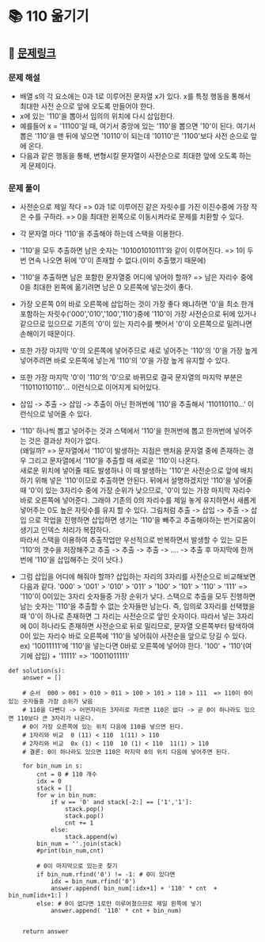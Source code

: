 
# 📚 110 옮기기

## 📌 [문제링크](https://school.programmers.co.kr/learn/courses/30/lessons/77886)

### 문제 해설

- 배열 s의 각 요소에는 0과 1로 이루어진 문자열 x가 있다. x를 특정 행동을 통해서 최대한 사전 순으로 앞에 오도록 만들어야 한다.
- x에 있는 '110'을 뽑아서 임의의 위치에 다시 삽입한다.
- 예를들어 x = '11100'일 때, 여기서 중앙에 있는 '110'을 뽑으면 '10'이 된다. 여기서 뽑은 '110'을 맨 뒤에 넣으면 '10110'이 되는데 '10110'은 '1100'보다 사전 순으로 앞에 온다.
- 다음과 같은 행동을 통해, 변형시킬 문자열이 사전순으로 최대한 앞에 오도록 하는게 문제이다. 

### 문제 풀이

- 사전순으로 제일 작다 => 0과 1로 이루어진 같은 자릿수를 가진 이진수중에 가장 작은 수를 구하라. => 0을 최대한 왼쪽으로 이동시켜라로 문제를 치환할 수 있다.
- 각 문자열 마다 '110'을 추출해야 하는데 스택을 이용한다.
- '110'을 모두 추출하면 남은 숫자는 '101001010111'와 같이 이루어진다. => 1이 두번 연속 나오면 뒤에 '0'이 존재할 수 없다.(이미 추출했기 때문에)
- '110'을 추출하면 남은 포함한 문자열중 어디에 넣어야 할까? => 남은 자리수 중에 0을 최대한 왼쪽에 옮기려면 남은 0 오른쪽에 넣는것이 좋다. 
- 가장 오른쪽 0의 바로 오른쪽에 삽입하는 것이 가장 좋다
왜냐하면 '0'을 최소 한개 포함하는 자릿수('000','010','100','110')중에 '110'이 가장 사전순으로 뒤에 있거나 같으므로 있으므로 기존의 '0'이 있는 자리수를 뺏어서 '0'이 오른쪽으로 밀려나면 손해이기 때문이다.
- 또한 가장 마지막 '0'의 오른쪽에 넣어주므로 새로 넣어주는 '110'의 '0'을 가장 높게 넣어주려면 바로 오른쪽에 넣는게 '110'의 '0'을 가장 높게 유지할 수 있다.
- 또한 가장 마지막 '0'이 '110'의 '0'으로 바뀌므로 결국 문자열의 마지막 부분은 '110110110110'... 이런식으로 이어지게 되어있다.
- 삽입 -> 추출 -> 삽입 -> 추출이 아닌 한꺼번에 '110'을 추출해서 '110110110...' 이런식으로 넣어줄 수 있다.

- '110' 하나씩 뽑고 넣어주는 것과 스택에서 '110'을 한꺼번에 뽑고 한꺼번에 넣어주는 것은 결과상 차이가 없다.  
(왜일까? => 문자열에서 '110'이 발생하는 지점은 맨처음 문자열 중에 존재하는 경우 그리고 문자열에서 '110'을 추출할 때 새로운 '110'이 나온다.  
새로운 위치에 넣어줄 때도 발생하나 이 때 발생하는 '110'은 사전순으로 앞에 배치하기 위해 넣은 '110'이므로 추출하면 안된다.
뒤에서 설명하겠지만 '110'을 넣어줄 때 '0'이 있는 3자리수 중에 가장 순위가 낮으므로, '0'이 있는 가장 마지막 자리수 바로 오른쪽에 넣어준다. 그래야 기존의
0의 자리수를 제일 놓게 유지하면서 새롭게 넣어주는 0도 높은 자릿수를 유지 할 수 있다.
그림처럼 추출 -> 삽입 -> 추출 -> 삽입 으로 작업을 진행하면 삽입하면 생기는 '110'을 빼주고 추출해야하는 번거로움이 생기고 인덱스 처리가 복잡하다.  
따라서 스택을 이용하여 추출작업만 우선적으로 반복하면서 발생할 수 있는 모든 '110'의 갯수을 저장해주고 
추출 -> 추출 -> 추출 -> .... -> 추출 후 마지막에 한꺼번에 '110'을 삽입해주는 것이 낫다.)
 
- 그럼 삽입을 어디에 해줘야 할까?
삽입하는 자리의 3자리를 사전순으로 비교해보면 다음과 같다.
'000' > '001' > '010' > '011' > '100' > '101' > '110' > '111'  => '110'이 0이있는 3자리 숫자들중 가장 순위가 낮다.
스택으로 추출을 모두 진행하면 남는 숫자는 '110'을 추출할 수 없는 숫자들만 남는다. 즉, 임의로 3자리를 선택했을 때 '0'이 하나로 존재하면 그 자리는 사전순으로 앞인 숫자이다. 
따라서 넣는 3자리에 0이 하나라도 존재하면 사전순으로 뒤로 밀리므로, 문자열 오른쪽부터 탐색하여 0이 있는 자리수 바로 오른쪽에 '110'을 넣어줘야 사전순을 앞으로 당길 수 있다.
ex) '10011111'에 '110'을 넣는다면 0바로 오른쪽에 넣어야 한다. '100' + '110'(여기에 삽입) + '11111' => '10011011111'
 

```
def solution(s):
    answer = []
    
    # 순서  000 > 001 > 010 > 011 > 100 > 101 > 110 > 111  => 110이 0이있는 숫자들중 가장 순위가 낮음
    # 110을 다뺀다 -> 어떤자리든 3자리로 자르면 110은 없다 -> 곧 0이 하나라도 있으면 110보다 큰 3자리가 나온다.
    # 0이 가장 오른쪽에 있는 위치 다음에 110을 넣으면 된다.
    # 1자리와 비교  0 (11) < 110  1(11) > 110
    # 2자리와 비교  0x (1) < 110  10 (1) < 110  11(1) > 110
    # 결론: 0이 하나라도 있으면 110은 마지막 0의 위치 다음에 넣어주면 된다.
    
    for bin_num in s:
        cnt = 0 # 110 개수
        idx = 0
        stack = []
        for w in bin_num:
            if w == '0' and stack[-2:] == ['1','1']:
                stack.pop()
                stack.pop()
                cnt += 1
            else:
                stack.append(w)
        bin_num = ''.join(stack)
        #print(bin_num,cnt)
        
        # 0이 마지막으로 있는곳 찾기
        if bin_num.rfind('0') != -1: # 0이 있다면
            idx = bin_num.rfind('0')
            answer.append( bin_num[:idx+1] + '110' * cnt  + bin_num[idx+1:] )
        else: # 0이 없다면 1로만 이루어졌으므로 제일 왼쪽에 넣기
            answer.append( '110' * cnt + bin_num)
        

    return answer
```
